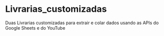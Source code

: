 # Livrarias_customizadas
Duas Livrarias customizadas para extrair e colar dados usando as APIs do Google Sheets e do YouTube
